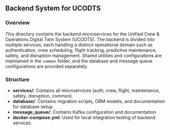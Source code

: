 ## Backend System for UCODTS

### Overview
This directory contains the backend microservices for the Unified Crew & Operations Digital Twin System (UCODTS). The backend is divided into multiple services, each handling a distinct operational domain such as authentication, crew scheduling, flight tracking, predictive maintenance, safety, and disruption management. Shared utilities and configurations are maintained in the `common` folder, and the database and message queue configurations are provided separately.

### Structure
- **services/**: Contains all microservices (auth, crew, flight, maintenance, safety, disruption, common).
- **database/**: Contains migration scripts, ORM models, and documentation for database setup.
- **message_queue/**: Contains Kafka configuration and documentation.
- **docker-compose.yml**: Used for local integration testing of backend services.
